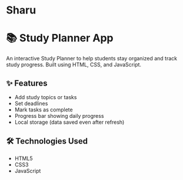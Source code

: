 # Sharu
# 📚 Study Planner App

An interactive Study Planner to help students stay organized and track study progress. Built using HTML, CSS, and JavaScript.

## ✨ Features
- Add study topics or tasks
- Set deadlines
- Mark tasks as complete
- Progress bar showing daily progress
- Local storage (data saved even after refresh)

## 🛠️ Technologies Used
- HTML5
- CSS3
- JavaScript

